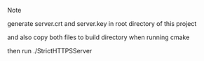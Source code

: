 Note

generate server.crt and server.key in root directory of this project

and also copy both files to build directory when running cmake

then run ./StrictHTTPSServer
